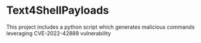 # Text4ShellPayloads
This project includes a python script which generates malicious commands leveraging CVE-2022-42889 vulnerability
